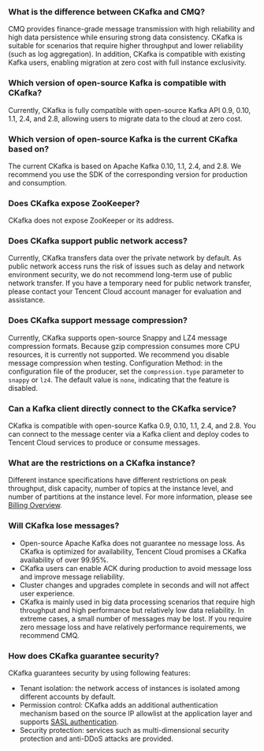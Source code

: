### What is the difference between CKafka and CMQ?
CMQ provides finance-grade message transmission with high reliability and high data persistence while ensuring strong data consistency.
CKafka is suitable for scenarios that require higher throughput and lower reliability (such as log aggregation). In addition, CKafka is compatible with existing Kafka users, enabling migration at zero cost with full instance exclusivity.

### Which version of open-source Kafka is compatible with CKafka?
Currently, CKafka is fully compatible with open-source Kafka API 0.9, 0.10, 1.1, 2.4, and 2.8, allowing users to migrate data to the cloud at zero cost.

### Which version of open-source Kafka is the current CKafka based on?
The current CKafka is based on Apache Kafka 0.10, 1.1, 2.4, and 2.8. We recommend you use the SDK of the corresponding version for production and consumption.

### Does CKafka expose ZooKeeper?
CKafka does not expose ZooKeeper or its address.

### Does CKafka support public network access?
Currently, CKafka transfers data over the private network by default. As public network access runs the risk of issues such as delay and network environment security, we do not recommend long-term use of public network transfer.
If you have a temporary need for public network transfer, please contact your Tencent Cloud account manager for evaluation and assistance.

### Does CKafka support message compression?
Currently, CKafka supports open-source Snappy and LZ4 message compression formats. Because gzip compression consumes more CPU resources, it is currently not supported.
We recommend you disable message compression when testing.
Configuration Method: in the configuration file of the producer, set the `compression.type` parameter to `snappy` or `lz4`. The default value is `none`, indicating that the feature is disabled.


### Can a Kafka client directly connect to the CKafka service?
CKafka is compatible with open-source Kafka 0.9, 0.10, 1.1, 2.4, and 2.8. You can connect to the message center via a Kafka client and deploy codes to Tencent Cloud services to produce or consume messages.

### What are the restrictions on a CKafka instance?
Different instance specifications have different restrictions on peak throughput, disk capacity, number of topics at the instance level, and number of partitions at the instance level. For more information, please see [Billing Overview](https://intl.cloud.tencent.com/document/product/597/11745).




### Will CKafka lose messages?
- Open-source Apache Kafka does not guarantee no message loss. As CKafka is optimized for availability, Tencent Cloud promises a CKafka availability of over 99.95%.
- CKafka users can enable ACK during production to avoid message loss and improve message reliability.
- Cluster changes and upgrades complete in seconds and will not affect user experience.
- CKafka is mainly used in big data processing scenarios that require high throughput and high performance but relatively low data reliability. In extreme cases, a small number of messages may be lost. If you require zero message loss and have relatively performance requirements, we recommend CMQ.


### How does CKafka guarantee security?
CKafka guarantees security by using following features:
- Tenant isolation: the network access of instances is isolated among different accounts by default.
- Permission control: CKafka adds an additional authentication mechanism based on the source IP allowlist at the application layer and supports [SASL authentication](https://intl.cloud.tencent.com/document/product/597/39084).
- Security protection: services such as multi-dimensional security protection and anti-DDoS attacks are provided.


